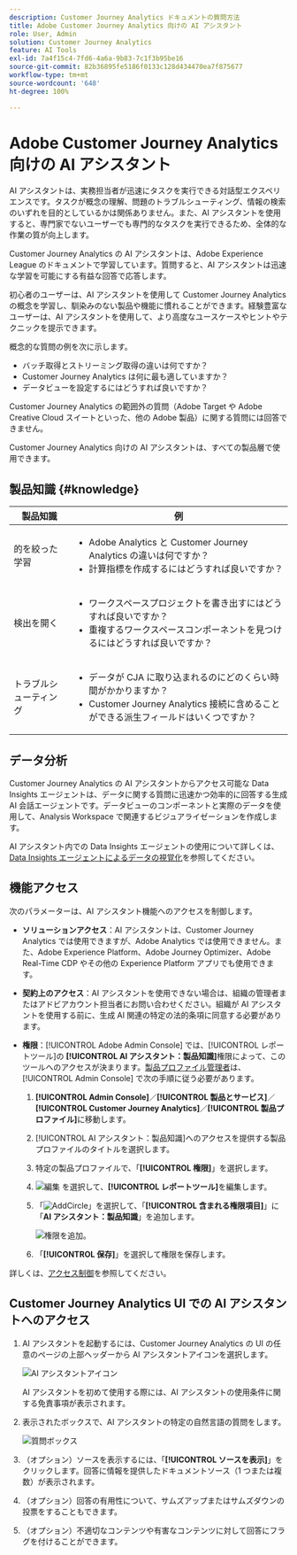 ```yaml
---
description: Customer Journey Analytics ドキュメントの質問方法
title: Adobe Customer Journey Analytics 向けの AI アシスタント
role: User, Admin
solution: Customer Journey Analytics
feature: AI Tools
exl-id: 7a4f15c4-7fd6-4a6a-9b83-7c1f3b95be16
source-git-commit: 82b36895fe5186f0133c128d434470ea7f875677
workflow-type: tm+mt
source-wordcount: '648'
ht-degree: 100%

---
```



# Adobe Customer Journey Analytics 向けの AI アシスタント

AI アシスタントは、実務担当者が迅速にタスクを実行できる対話型エクスペリエンスです。タスクが概念の理解、問題のトラブルシューティング、情報の検索のいずれを目的としているかは関係ありません。また、AI アシスタントを使用すると、専門家でないユーザーでも専門的なタスクを実行できるため、全体的な作業の質が向上します。

Customer Journey Analytics の AI アシスタントは、Adobe Experience League のドキュメントで学習しています。質問すると、AI アシスタントは迅速な学習を可能にする有益な回答で応答します。

初心者のユーザーは、AI アシスタントを使用して Customer Journey Analytics の概念を学習し、馴染みのない製品や機能に慣れることができます。経験豊富なユーザーは、AI アシスタントを使用して、より高度なユースケースやヒントやテクニックを提示できます。

概念的な質問の例を次に示します。

* バッチ取得とストリーミング取得の違いは何ですか？
* Customer Journey Analytics は何に最も適していますか？
* データビューを設定するにはどうすれば良いですか？

Customer Journey Analytics の範囲外の質問（Adobe Target や Adobe Creative Cloud スイートといった、他の Adobe 製品）に関する質問には回答できません。

Customer Journey Analytics 向けの AI アシスタントは、すべての製品層で使用できます。

## 製品知識 {#knowledge}

| 製品知識 | 例 |
| --- | --- |
| 的を絞った学習 | <ul><li>Adobe Analytics と Customer Journey Analytics の違いは何ですか？</li><li>計算指標を作成するにはどうすれば良いですか？</li></ul> |
| 検出を開く | <ul><li>ワークスペースプロジェクトを書き出すにはどうすれば良いですか？</li><li>重複するワークスペースコンポーネントを見つけるにはどうすれば良いですか？</li></ul> |
| トラブルシューティング | <ul><li>データが CJA に取り込まれるのにどのくらい時間がかかりますか？</li><li>Customer Journey Analytics 接続に含めることができる派生フィールドはいくつですか？</li></ul> |

## データ分析

Customer Journey Analytics の AI アシスタントからアクセス可能な Data Insights エージェントは、データに関する質問に迅速かつ効率的に回答する生成 AI 会話エージェントです。データビューのコンポーネントと実際のデータを使用して、Analysis Workspace で関連するビジュアライゼーションを作成します。

AI アシスタント内での Data Insights エージェントの使用について詳しくは、[Data Insights エージェントによるデータの視覚化](/help/data-analysis-ai.md)を参照してください。

## 機能アクセス

次のパラメーターは、AI アシスタント機能へのアクセスを制御します。

* **ソリューションアクセス**：AI アシスタントは、Customer Journey Analytics では使用できますが、Adobe Analytics では使用できません。また、Adobe Experience Platform、Adobe Journey Optimizer、Adobe Real-Time CDP やその他の Experience Platform アプリでも使用できます。

* **契約上のアクセス**：AI アシスタントを使用できない場合は、組織の管理者またはアドビアカウント担当者にお問い合わせください。組織が AI アシスタントを使用する前に、生成 AI 関連の特定の法的条項に同意する必要があります。

* **権限**：[!UICONTROL Adobe Admin Console] では、[!UICONTROL レポートツール]の **[!UICONTROL AI アシスタント：製品知識]**&#x200B;権限によって、このツールへのアクセスが決まります。[製品プロファイル管理者](https://helpx.adobe.com/enterprise/using/manage-product-profiles.html)は、[!UICONTROL Admin Console] で次の手順に従う必要があります。
   1. **[!UICONTROL Admin Console]**／**[!UICONTROL 製品とサービス]**／**[!UICONTROL Customer Journey Analytics]**／**[!UICONTROL 製品プロファイル]**&#x200B;に移動します。
   1. [!UICONTROL AI アシスタント：製品知識]へのアクセスを提供する製品プロファイルのタイトルを選択します。
   1. 特定の製品プロファイルで、「**[!UICONTROL 権限]**」を選択します。
   1. ![編集](/help/assets/icons/Edit.svg) を選択して、**[!UICONTROL レポートツール]**&#x200B;を編集します。
   1. 「![AddCircle](/help/assets/icons/AddCircle.svg)」を選択して、「**[!UICONTROL 含まれる権限項目]**」に「**AI アシスタント：製品知識**」を追加します。

      ![権限を追加](assets/ai-assistant-permissions.png)。

   1. 「**[!UICONTROL 保存]**」を選択して権限を保存します。

詳しくは、[アクセス制御](/help/technotes/access-control.md#access-control)を参照してください。

## Customer Journey Analytics UI での AI アシスタントへのアクセス

1. AI アシスタントを起動するには、Customer Journey Analytics の UI の任意のページの上部ヘッダーから AI アシスタントアイコンを選択します。

   ![AI アシスタントアイコン](assets/ai-asst1.png)

   AI アシスタントを初めて使用する際には、AI アシスタントの使用条件に関する免責事項が表示されます。

1. 表示されたボックスで、AI アシスタントの特定の自然言語の質問をします。

   ![質問ボックス](assets/ai-asst2.png)

1. （オプション）ソースを表示するには、「**[!UICONTROL ソースを表示]**」をクリックします。回答に情報を提供したドキュメントソース（1 つまたは複数）が表示されます。

1. （オプション）回答の有用性について、サムズアップまたはサムズダウンの投票をすることもできます。

1. （オプション）不適切なコンテンツや有害なコンテンツに対して回答にフラグを付けることができます。
